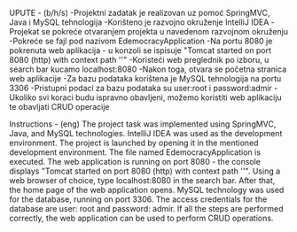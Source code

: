 UPUTE - (b/h/s)
-Projektni zadatak je realizovan uz pomoć SpringMVC, Java i MySQL tehnologija
-Korišteno je razvojno okruženje IntelliJ IDEA
-Projekat se pokreće otvaranjem projekta u navedenom razvojnom okruženju
-Pokreće se fajl pod nazivom EdemocracyApplication
-Na portu 8080 je pokrenuta web aplikacija - u konzoli se ispisuje "Tomcat started on port 8080 (http) with context path ''"
-Koristeći web preglednik po izboru, u search bar kucamo localhost:8080
-Nakon toga, otvara se početna stranica web aplikacije
-Za bazu podataka korištena je MySQL tehnologija na portu 3306
-Pristupni podaci za bazu podataka su user:root i password:admir
-Ukoliko svi koraci budu ispravno obavljeni, možemo koristiti web aplikaciju te obavljati CRUD operacije


Instructions - (eng)
The project task was implemented using SpringMVC, Java, and MySQL technologies.
IntelliJ IDEA was used as the development environment.
The project is launched by opening it in the mentioned development environment.
The file named EdemocracyApplication is executed.
The web application is running on port 8080 - the console displays "Tomcat started on port 8080 (http) with context path ''".
Using a web browser of choice, type localhost:8080 in the search bar.
After that, the home page of the web application opens.
MySQL technology was used for the database, running on port 3306.
The access credentials for the database are user: root and password: admir.
If all the steps are performed correctly, the web application can be used to perform CRUD operations.
